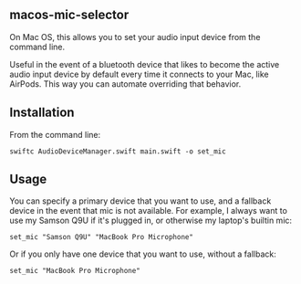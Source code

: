 ## macos-mic-selector
On Mac OS, this allows you to set your audio input device from the command line.

Useful in the event of a bluetooth device that likes to become the active audio input device by default every time it connects to your Mac, like AirPods. This way you can automate overriding that behavior.

## Installation
From the command line:
```
swiftc AudioDeviceManager.swift main.swift -o set_mic
```

## Usage
You can specify a primary device that you want to use, and a fallback device in the event that mic is not available. For example, I always want to use my Samson Q9U if it's plugged in, or otherwise my laptop's builtin mic:
```
set_mic "Samson Q9U" "MacBook Pro Microphone"
```

Or if you only have one device that you want to use, without a fallback:
```
set_mic "MacBook Pro Microphone"
```

